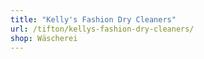```yaml
---
title: "Kelly's Fashion Dry Cleaners"
url: /tifton/kellys-fashion-dry-cleaners/
shop: Wäscherei
---
```

